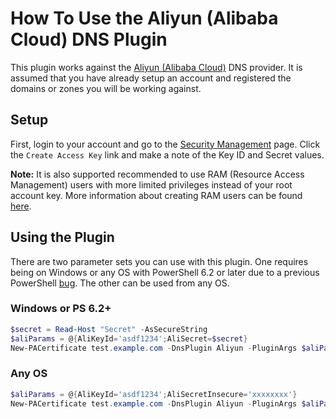 # How To Use the Aliyun (Alibaba Cloud) DNS Plugin

This plugin works against the [Aliyun (Alibaba Cloud)](https://www.alibabacloud.com/product/dns) DNS provider. It is assumed that you have already setup an account and registered the domains or zones you will be working against.

## Setup

First, login to your account and go to the [Security Management](https://usercenter.console.aliyun.com/#/manage/ak) page. Click the `Create Access Key` link and make a note of the Key ID and Secret values.

**Note:** It is also supported recommended to use RAM (Resource Access Management) users with more limited privileges instead of your root account key. More information about creating RAM users can be found [here](https://www.alibabacloud.com/help/product/28625.htm).

## Using the Plugin

There are two parameter sets you can use with this plugin. One requires being on Windows or any OS with PowerShell 6.2 or later due to a previous PowerShell [bug](https://github.com/PowerShell/PowerShell/issues/1654). The other can be used from any OS.

### Windows or PS 6.2+

```powershell
$secret = Read-Host "Secret" -AsSecureString
$aliParams = @{AliKeyId='asdf1234';AliSecret=$secret}
New-PACertificate test.example.com -DnsPlugin Aliyun -PluginArgs $aliParams
```

### Any OS

```powershell
$aliParams = @{AliKeyId='asdf1234';AliSecretInsecure='xxxxxxxx'}
New-PACertificate test.example.com -DnsPlugin Aliyun -PluginArgs $aliParams
```
